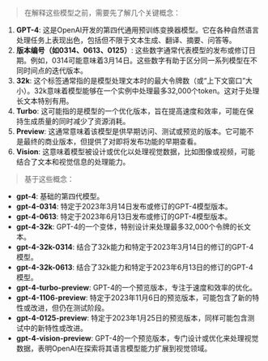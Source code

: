> 在解释这些模型之前，需要先了解几个关键概念：
1. **GPT-4**: 这是OpenAI开发的第四代通用预训练变换器模型。它在各种自然语言处理任务上表现出色，包括但不限于文本生成、翻译、摘要、问答等。
2. **版本编号（如0314、0613、0125）**: 这些数字通常代表模型的发布或修订日期。例如，0314可能意味着3月14日。这些数字有助于区分同一系列模型在不同时间点的迭代版本。
3. **32k**: 这个标签通常指的是模型处理文本时的最大令牌数（或“上下文窗口”大小）。32k意味着模型能够在一个实例中处理最多32,000个token。这对于处理长文本特别有用。
4. **Turbo**: 这可能指的是模型的一个优化版本，旨在提高速度和效率，可能在保持生成质量的同时减少了资源消耗。
5. **Preview**: 这通常意味着该模型是供早期访问、测试或预览的版本。它可能不是最终的商业版本，但提供了对即将发布功能的早期查看。
6. **Vision**: 这意味着模型被设计或优化以处理视觉数据，比如图像或视频，可能结合了文本和视觉信息的处理能力。

> 基于这些概念：
- **gpt-4**: 基础的第四代模型。
- **gpt-4-0314**: 特定于2023年3月14日发布或修订的GPT-4模型版本。
- **gpt-4-0613**: 特定于2023年6月13日发布或修订的GPT-4模型版本。
- **gpt-4-32k**: GPT-4的一个变体，特别设计来处理最多32,000个令牌的长文本。
- **gpt-4-32k-0314**: 结合了32k能力和特定于2023年3月14日的修订的GPT-4模型。
- **gpt-4-32k-0613**: 结合了32k能力和特定于2023年6月13日的修订的GPT-4模型。
- **gpt-4-turbo-preview**: GPT-4的一个预览版本，专注于速度和效率的优化。
- **gpt-4-1106-preview**: 特定于2023年11月6日的预览版本，可能包含了新的特性或改进，但仍在测试阶段。
- **gpt-4-0125-preview**: 特定于2023年1月25日的预览版本，同样可能包含测试中的新特性或改进。
- **gpt-4-vision-preview**: GPT-4的一个预览版本，专门设计或优化来处理视觉数据，表明OpenAI在探索将其语言模型能力扩展到视觉领域。
